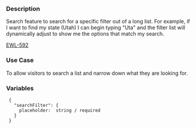### Description
Search feature to search for a specific filter out of a long list. For example, if I want to find my state (Utah) I can begin typing "Uta" and the filter list will dynamically adjust to show me the options that match my search.

[EWL-592](https://issues.ama-assn.org/browse/EWL-4592)

### Use Case
To allow visitors to search a list and narrow down what they are looking for.

### Variables
~~~
 {
   "searchFilter": {
     placeholder:  string / required
   }
 }
~~~
